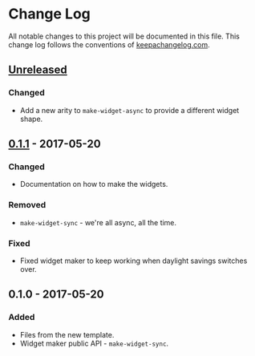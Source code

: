 # Change Log
All notable changes to this project will be documented in this file. This change log follows the conventions of [keepachangelog.com](http://keepachangelog.com/).

## [Unreleased]
### Changed
- Add a new arity to `make-widget-async` to provide a different widget shape.

## [0.1.1] - 2017-05-20
### Changed
- Documentation on how to make the widgets.

### Removed
- `make-widget-sync` - we're all async, all the time.

### Fixed
- Fixed widget maker to keep working when daylight savings switches over.

## 0.1.0 - 2017-05-20
### Added
- Files from the new template.
- Widget maker public API - `make-widget-sync`.

[Unreleased]: https://github.com/your-name/re-grommet/compare/0.1.1...HEAD
[0.1.1]: https://github.com/your-name/re-grommet/compare/0.1.0...0.1.1
